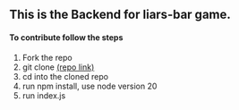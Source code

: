## This is the Backend for liars-bar game.

#### To contribute follow the steps

1. Fork the repo
2. git clone [(repo link)](https://github.com/Abhijit25Mishra/liars-bar-backend.git)
3. cd into the cloned repo
4. run npm install, use node version 20
5. run index.js





